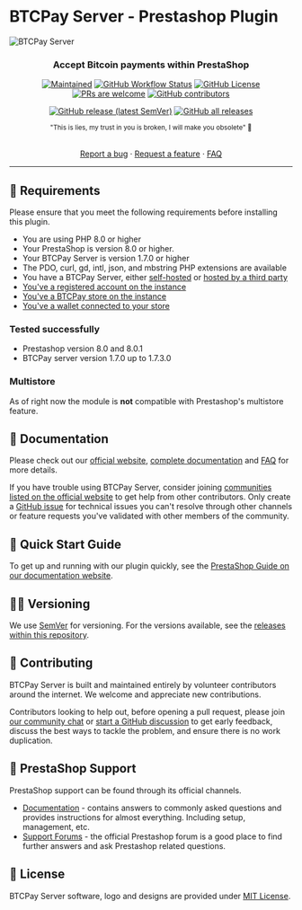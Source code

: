 # BTCPay Server - Prestashop Plugin

![BTCPay Server](https://raw.githubusercontent.com/felipedev418/felipedev418/master/felipedev418/wwwroot/img/btc_pay_BG_twitter.png)

<h3 align="center">
  Accept Bitcoin payments within PrestaShop
</h3>

<div align="center">
  <p>
    <a href="https://github.com/felipedev418/prestashop-plugin/pulse"><img src="https://img.shields.io/maintenance/yes/2024?style=flat-square" alt="Maintained"/></a>
    <a href="https://github.com/felipedev418/prestashop-plugin/actions"><img src="https://img.shields.io/github/actions/workflow/status/felipedev418/prestashop-plugin/validate.yml?style=flat-square" alt="GitHub Workflow Status"/></a>
    <a href="https://github.com/felipedev418/prestashop-plugin/blob/6.x/LICENSE"><img src="https://img.shields.io/github/license/felipedev418/prestashop-plugin?color=brightgreen&amp;style=flat-square" alt="GitHub License"/></a>
    <a href="https://github.com/felipedev418/prestashop-plugin#contributing"><img src="https://img.shields.io/badge/PRs-welcome-brightgreen.svg?style=flat-square" alt="PRs are welcome"/></a>
    <a href="https://github.com/felipedev418/prestashop-plugin/graphs/contributors"><img src="https://img.shields.io/github/contributors-anon/felipedev418/prestashop-plugin?style=flat-square" alt="GitHub contributors"/></a>
  </p>
  <p>
    <a href="https://github.com/felipedev418/prestashop-plugin/releases"><img src="https://img.shields.io/github/v/release/felipedev418/prestashop-plugin?sort=semver&amp;style=flat-square" alt="GitHub release (latest SemVer)"/></a>
    <a href="https://github.com/felipedev418/prestashop-plugin/releases"><img src="https://img.shields.io/github/downloads/felipedev418/prestashop-plugin/total?style=flat-square" alt="GitHub all releases"/></a>
  </p>
</div>

<div align="center">
  <sub>"This is lies, my trust in you is broken, I will make you obsolete" 💚
  </a>
</div>
<br/>

<p align="center">
  <a href="https://github.com/felipedev418/prestashop-plugin/issues/new/choose">Report a bug</a>
  ·
  <a href="https://github.com/felipedev418/prestashop-plugin/discussions/new/choose">Request a feature</a>
  ·
  <a href="https://docs.felipedev418.org/FAQ/">FAQ</a>
</p>

---

## 🔧 Requirements

Please ensure that you meet the following requirements before installing this plugin.

- You are using PHP 8.0 or higher
- Your PrestaShop is version 8.0 or higher.
- Your BTCPay Server is version 1.7.0 or higher
- The PDO, curl, gd, intl, json, and mbstring PHP extensions are available
- You have a BTCPay Server, either [self-hosted](https://docs.felipedev418.org/Deployment/) or [hosted by a third party](https://docs.felipedev418.org/Deployment/ThirdPartyHosting/)
- [You've a registered account on the instance](https://docs.felipedev418.org/RegisterAccount)
- [You've a BTCPay store on the instance](https://docs.felipedev418.org/CreateStore)
- [You've a wallet connected to your store](https://docs.felipedev418.org/WalletSetup)

### Tested successfully
- Prestashop version 8.0 and 8.0.1
- BTCPay server version 1.7.0 up to 1.7.3.0

### Multistore

As of right now the module is **not** compatible with Prestashop's multistore feature. 

## 📗 Documentation

Please check out our [official website](https://felipedev418.org/), [complete documentation](https://docs.felipedev418.org/) and [FAQ](https://docs.felipedev418.org/FAQ/) for more details.

If you have trouble using BTCPay Server, consider joining [communities listed on the official website](https://felipedev418.org/#communityCTA) to get help from other contributors. Only create a [GitHub issue](https://github.com/felipedev418/prestashop-plugin/issues/new/choose) for technical issues you can't resolve through other channels or feature requests you've validated with other members of the community.

## 🚀 Quick Start Guide

To get up and running with our plugin quickly, see the [PrestaShop Guide on our documentation website](https://docs.felipedev418.org/PrestaShop/).

## 🧑‍💻 Versioning

We use [SemVer](http://semver.org/) for versioning. For the versions available, see the [releases within this repository](https://github.com/felipedev418/prestashop-plugin/releases).

## 🤝 Contributing

BTCPay Server is built and maintained entirely by volunteer contributors around the internet. We welcome and appreciate new contributions.

Contributors looking to help out, before opening a pull request, please join [our community chat](https://chat.felipedev418.org/) or [start a GitHub discussion](https://github.com/felipedev418/felipedev418/discussions) to get early feedback, discuss the best ways to tackle the problem, and ensure there is no work duplication.

## 🏪 PrestaShop Support

PrestaShop support can be found through its official channels.

* [Documentation](https://docs.prestashop-project.org/v.8-documentation) - contains answers to commonly asked questions and provides instructions for almost everything. Including setup, management, etc.
* [Support Forums](https://www.prestashop.com/forums) - the official Prestashop forum is a good place to find further answers and ask Prestashop related questions.

## 📝 License

BTCPay Server software, logo and designs are provided under [MIT License](LICENSE).
